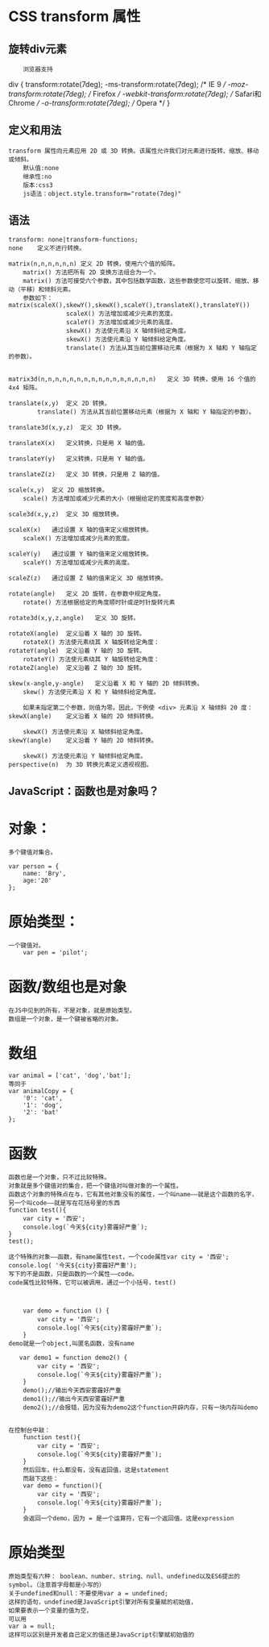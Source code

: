 # CSS transform 属性

   ## 旋转div元素
        浏览器支持
 div
{
    transform:rotate(7deg);
    -ms-transform:rotate(7deg); 	/* IE 9 */
    -moz-transform:rotate(7deg); 	/* Firefox */
    -webkit-transform:rotate(7deg); /* Safari和 Chrome */
    -o-transform:rotate(7deg); 	/* Opera */
}   
   ## 定义和用法
    transform 属性向元素应用 2D 或 3D 转换。该属性允许我们对元素进行旋转、缩放、移动或倾斜。
        默认值:none
        继承性:no
        版本:css3
        js语法：object.style.transform="rotate(7deg)"
   ## 语法 
    transform: none|transform-functions;
    none	定义不进行转换。

    matrix(n,n,n,n,n,n)	定义 2D 转换，使用六个值的矩阵。
        matrix() 方法把所有 2D 变换方法组合为一个。
        matrix() 方法可接受六个参数，其中包括数学函数，这些参数使您可以旋转、缩放、移动（平移）和倾斜元素。
        参数如下：matrix(scaleX(),skewY(),skewX(),scaleY(),translateX(),translateY())	
                    scaleX() 方法增加或减少元素的宽度。
                    scaleY() 方法增加或减少元素的高度。
                    skewX() 方法使元素沿 X 轴倾斜给定角度。
                    skewX() 方法使元素沿 Y 轴倾斜给定角度。
                    translate() 方法从其当前位置移动元素（根据为 X 轴和 Y 轴指定的参数）。


    matrix3d(n,n,n,n,n,n,n,n,n,n,n,n,n,n,n,n)	定义 3D 转换，使用 16 个值的 4x4 矩阵。	

    translate(x,y)	定义 2D 转换。
            translate() 方法从其当前位置移动元素（根据为 X 轴和 Y 轴指定的参数）。

    translate3d(x,y,z)	定义 3D 转换。

    translateX(x)	定义转换，只是用 X 轴的值。	

    translateY(y)	定义转换，只是用 Y 轴的值。	

    translateZ(z)	定义 3D 转换，只是用 Z 轴的值。	

    scale(x,y)	定义 2D 缩放转换。	
        scale() 方法增加或减少元素的大小（根据给定的宽度和高度参数）

    scale3d(x,y,z)	定义 3D 缩放转换。	

    scaleX(x)	通过设置 X 轴的值来定义缩放转换。	
        scaleX() 方法增加或减少元素的宽度。

    scaleY(y)	通过设置 Y 轴的值来定义缩放转换。	
        scaleY() 方法增加或减少元素的高度。

    scaleZ(z)	通过设置 Z 轴的值来定义 3D 缩放转换。

    rotate(angle)	定义 2D 旋转，在参数中规定角度。
        rotate() 方法根据给定的角度顺时针或逆时针旋转元素	

    rotate3d(x,y,z,angle)	定义 3D 旋转。	

    rotateX(angle)	定义沿着 X 轴的 3D 旋转。	
        rotateX() 方法使元素绕其 X 轴旋转给定角度：
    rotateY(angle)	定义沿着 Y 轴的 3D 旋转。
        rotateY() 方法使元素绕其 Y 轴旋转给定角度：
    rotateZ(angle)	定义沿着 Z 轴的 3D 旋转。

    skew(x-angle,y-angle)	定义沿着 X 和 Y 轴的 2D 倾斜转换。	
        skew() 方法使元素沿 X 和 Y 轴倾斜给定角度。

        如果未指定第二个参数，则值为零。因此，下例使 <div> 元素沿 X 轴倾斜 20 度：
    skewX(angle)	定义沿着 X 轴的 2D 倾斜转换。

        skewX() 方法使元素沿 X 轴倾斜给定角度。	
    skewY(angle)	定义沿着 Y 轴的 2D 倾斜转换。

        skewX() 方法使元素沿 Y 轴倾斜给定角度。	
    perspective(n)	为 3D 转换元素定义透视视图。



## JavaScript：函数也是对象吗？
  # 对象：
    多个键值对集合。

    var person = {
        name: 'Bry',
        age:'20'
    };

  # 原始类型：
    一个键值对。
        var pen = 'pilot';
  # 函数/数组也是对象
    在JS中见到的所有，不是对象，就是原始类型。
    数组是一个对象，是一个键被省略的对象。
   # 数组
    var animal = ['cat', 'dog','bat'];
    等同于
    var animalCopy = {
        '0': 'cat',
        '1': 'dog',
        '2': 'bat'
    };
   # 函数
    函数也是一个对象，只不过比较特殊。
    对象就是多个键值对的集合，把一个键值对叫做对象的一个属性。
    函数这个对象的特殊点在与，它有其他对象没有的属性，一个叫name——就是这个函数的名字，另一个叫code——就是写在花括号里的东西
    function test(){
        var city = '西安';
        console.log(`今天${city}雾霾好严重`);
    }
    test();

    这个特殊的对象——函数，有name属性test，一个code属性var city = '西安';
    console.log( '今天${city}雾霾好严重');
    写下的不是函数，只是函数的一个属性——code。
    code属性比较特殊，它可以被调用，通过一个小括号，test()


 
        var demo = function () {
            var city = '西安';
            console.log(`今天${city}雾霾好严重`);
        }
    demo就是一个object,叫匿名函数，没有name

       var demo1 = function demo2() {
            var city = '西安';
            console.log(`今天${city}雾霾好严重`);
        }
        demo();//输出今天西安雾霾好严重
        demo1();//输出今天西安雾霾好严重
        demo2();//会报错，因为没有为demo2这个function开辟内存，只有一块内存叫demo


    在控制台中敲：
        function test(){
            var city = '西安';
            console.log(`今天${city}雾霾好严重`);
        }
        然后回车，什么都没有，没有返回值，这是statement
        而敲下这些：
        var demo = function(){
            var city = '西安';
            console.log(`今天${city}雾霾好严重`);
        }
        会返回一个demo，因为 = 是一个运算符，它有一个返回值，这是expression

  # 原始类型
    原始类型有六种： boolean、number、string、null、undefined以及ES6提出的symbol。（注意首字母都是小写的）
    关于undefined和null：不要使用var a = undefined;
    这样的语句，undefined是JavaScript引擎对所有变量赋的初始值，
    如果要表示一个变量的值为空，
    可以用
    var a = null;
    这样可以区别是开发者自己定义的值还是JavaScript引擎赋初始值的
